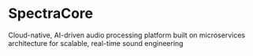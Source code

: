 # SpectraCore
Cloud-native, AI-driven audio processing platform built on microservices architecture for scalable, real-time sound engineering
